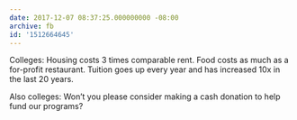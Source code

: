 ```yaml
---
date: 2017-12-07 08:37:25.000000000 -08:00
archive: fb
id: '1512664645'
---
```


Colleges: Housing costs 3 times comparable rent. Food costs as much as a for-profit restaurant. Tuition goes up every year and has increased 10x in the last 20 years. 

Also colleges: Won’t you please consider making a cash donation to help fund our programs?
